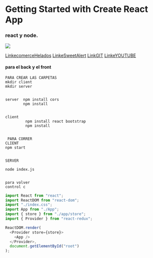 # Getting Started with Create React App

### react y node.

![](https://res.cloudinary.com/dv6nijgvd/image/upload/v1685584987/ecomerce/Cremas_pwicxc.png)

[LinkecomerceHelados](https://comision-432401.vercel.app/)
[LinkeSweetAlert](https://sweetalert2.github.io/#examples)
[LinkGIT](https://github.com/nataliurena1985/nodeandreact.git)
[LinkeYOUTUBE](https://www.youtube.com/watch?v=U1u2jNYXmBw)

#### para el back y el front

```
PARA CREAR LAS CARPETAS
mkdir client
mkdir server


server  npm install cors
        npm install


client
         npm install react bootstrap
         npm install


 PARA CORRER
CLIENT
npm start


SERVER

node index.js


para volver
control c
```

```javascript
import React from "react";
import ReactDOM from "react-dom";
import "./index.css";
import App from "./App";
import { store } from "./app/store";
import { Provider } from "react-redux";

ReactDOM.render(
  <Provider store={store}>
    <App />
  </Provider>,
  document.getElementById("root")
);
```
